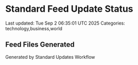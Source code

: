 # Standard Feed Update Status
Last updated: Tue Sep  2 06:35:01 UTC 2025
Categories: technology,business,world

## Feed Files Generated

Generated by Standard Updates Workflow
